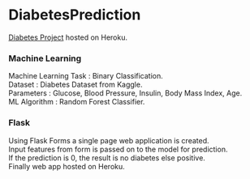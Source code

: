 # DiabetesPrediction

[Diabetes Project](https://diabetes-predictapp.herokuapp.com/) hosted on Heroku.

<h3>Machine Learning</h3>
Machine Learning Task : Binary Classification.<br/>
Dataset : Diabetes Dataset from Kaggle.<br/>
Parameters : Glucose, Blood Pressure, Insulin, Body Mass Index, Age.<br/>
ML Algorithm : Random Forest Classifier.<br/>

<h3>Flask</h3>
Using Flask Forms a single page web application is created.<br/>
Input features from form is passed on to the model for prediction.<br/>
If the prediction is 0, the result is no diabetes else positive.<br/>
Finally web app hosted on Heroku.<br/>
